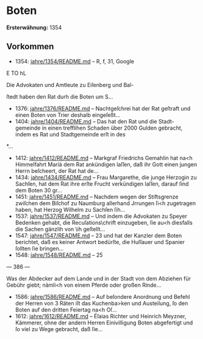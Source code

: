 # Boten

**Ersterwähnung:** 1354

## Vorkommen
- 1354: [jahre/1354/README.md](../jahre/1354/README.md) – R, f, 31,
Google


E TO hL

Die Advokaten und Amtleute zu Eiſenberg und Bal-

ſtedt haben den Rat durh die Boten um S...
- 1376: [jahre/1376/README.md](../jahre/1376/README.md) – Nachtgeſchrei hat der Rat geſtraft und einen Boten
von Trier deshalb eingeſeßt...
- 1404: [jahre/1404/README.md](../jahre/1404/README.md) – Das hat den Rat und die Stadt-
gemeinde in einen trefflihen Schaden über 2000 Gulden
gebracht, indem es Rat und Stadtgemeinde erſt in des

*...
- 1412: [jahre/1412/README.md](../jahre/1412/README.md) – Markgraf Friedrichs Gemahlin hat na<h Himmelfahrt
Mariä dem Rat ankündigen laſſen, daß ihr Gott einen
jungen Herrn beſcheert, der Rat hat de...
- 1434: [jahre/1434/README.md](../jahre/1434/README.md) – Frau Margarethe, die junge Herzogin zu Sachſen, hat
dem Rat ihre erſte Frucht verkündigen laſſen, darauf ſind
dem Boten 30 gr...
- 1451: [jahre/1451/README.md](../jahre/1451/README.md) – Nachdem wegen der Stiftsgrenze zwiſchen dem Biſchof
zu Naumburg allerhand Jrrungen ſi<h zugetragen haben,
hat Herzog Wilhelm zu Sachſen ſih...
- 1537: [jahre/1537/README.md](../jahre/1537/README.md) – Und indem die Advokaten zu Speyer Bedenken gehabt,
die Recuſations\chrift einzugeben, ſie au<h diesfalls die
Sachen gänzlih von \ih geſtellt...
- 1547: [jahre/1547/README.md](../jahre/1547/README.md) – 23 und hat der Kanzler dem Boten berichtet, daß
es keiner Antwort bedürſte, die Huſſauer und Spanier
ſollten ſie bringen...
- 1548: [jahre/1548/README.md](../jahre/1548/README.md) – 25


— 386 —

Was der Abdecker auf dem Lande und in der Stadt
von dem Abziehen für Gebühr giebt; nämli<h von einem
Pferde oder großen Rinde...
- 1586: [jahre/1586/README.md](../jahre/1586/README.md) – Auf beſondere Anordnung und Befehl der Herren von
3 Räten iſt das Kuchenba>ken und Austeilung, ſo den
Boten auf den dritten Feiertag na<h Oſ...
- 1612: [jahre/1612/README.md](../jahre/1612/README.md) – Éſaias Richter und Heinrich
Meyzner, Kämmerer, ohne der andern Herren Einivilligung
Boten abgefertigt und ſo viel zu Wege gebracht, daß ſie...
